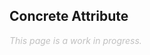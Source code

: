 ## Concrete Attribute
<span style="font-style: italic; color: silver;">This page is a work in progress.<span>
